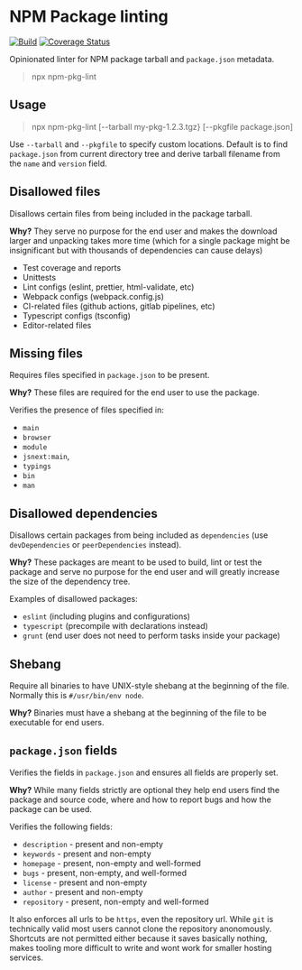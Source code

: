 # NPM Package linting

[![Build](https://github.com/ext/npm-pkg-lint/workflows/Build/badge.svg)](https://github.com/ext/npm-pkg-lint/actions?query=workflow%3ABuild)
[![Coverage Status](https://coveralls.io/repos/github/ext/npm-pkg-lint/badge.svg?branch=master)](https://coveralls.io/github/ext/npm-pkg-lint?branch=master)

Opinionated linter for NPM package tarball and `package.json` metadata.

> npx npm-pkg-lint

## Usage

> npx npm-pkg-lint [--tarball my-pkg-1.2.3.tgz} [--pkgfile package.json]

Use `--tarball` and `--pkgfile` to specify custom locations.
Default is to find `package.json` from current directory tree and derive tarball filename from the `name` and `version` field.

## Disallowed files

Disallows certain files from being included in the package tarball.

**Why?** They serve no purpose for the end user and makes the download larger and unpacking takes more time (which for a single package might be insignificant but with thousands of dependencies can cause delays)

- Test coverage and reports
- Unittests
- Lint configs (eslint, prettier, html-validate, etc)
- Webpack configs (webpack.config.js)
- CI-related files (github actions, gitlab pipelines, etc)
- Typescript configs (tsconfig)
- Editor-related files

## Missing files

Requires files specified in `package.json` to be present.

**Why?** These files are required for the end user to use the package.

Verifies the presence of files specified in:

- `main`
- `browser`
- `module`
- `jsnext:main`,
- `typings`
- `bin`
- `man`

## Disallowed dependencies

Disallows certain packages from being included as `dependencies` (use `devDependencies` or `peerDependencies` instead).

**Why?** These packages are meant to be used to build, lint or test the package and serve no purpose for the end user and will greatly increase the size of the dependency tree.

Examples of disallowed packages:

- `eslint` (including plugins and configurations)
- `typescript` (precompile with declarations instead)
- `grunt` (end user does not need to perform tasks inside your package)

## Shebang

Require all binaries to have UNIX-style shebang at the beginning of the file.
Normally this is `#/usr/bin/env node`.

**Why?** Binaries must have a shebang at the beginning of the file to be executable for end users.

## `package.json` fields

Verifies the fields in `package.json` and ensures all fields are properly set.

**Why?** While many fields strictly are optional they help end users find the package and source code, where and how to report bugs and how the package can be used.

Verifies the following fields:

- `description` - present and non-empty
- `keywords` - present and non-empty
- `homepage` - present, non-empty and well-formed
- `bugs` - present, non-empty, and well-formed
- `license` - present and non-empty
- `author` - present and non-empty
- `repository` - present, non-empty and well-formed

It also enforces all urls to be `https`, even the repository url.
While `git` is technically valid most users cannot clone the repository anonomously.
Shortcuts are not permitted either because it saves basically nothing, makes tooling more difficult to write and wont work for smaller hosting services.
